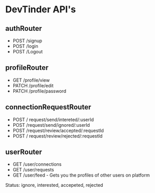 # DevTinder API's

## authRouter
- POST /signup
- POST /login
- POST /Logout

## profileRouter
- GET /profile/view
- PATCH /profile/edit
- PATCH /profile/password

## connectionRequestRouter
- POST / request/send/intereted/:userId
- POST /request/send/ignored/:userId
- POST /request/review/accepted/:requestId
- POST / request/review/rejected/:requestId

## userRouter
- GET /user/connections
- GET /user/requests
- GET /user/feed - Gets you the profiles of other users on platform

Status: ignore, interested, accepeted, rejected